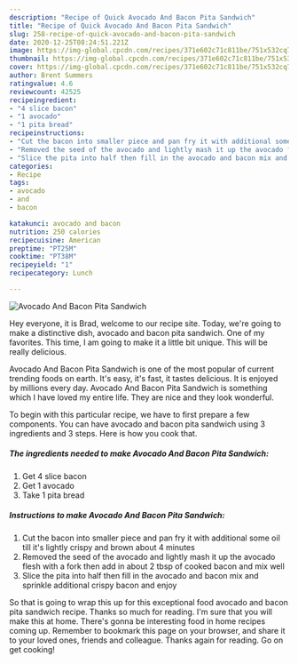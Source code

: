 ```yaml
---
description: "Recipe of Quick Avocado And Bacon Pita Sandwich"
title: "Recipe of Quick Avocado And Bacon Pita Sandwich"
slug: 258-recipe-of-quick-avocado-and-bacon-pita-sandwich
date: 2020-12-25T08:24:51.221Z
image: https://img-global.cpcdn.com/recipes/371e602c71c811be/751x532cq70/avocado-and-bacon-pita-sandwich-recipe-main-photo.jpg
thumbnail: https://img-global.cpcdn.com/recipes/371e602c71c811be/751x532cq70/avocado-and-bacon-pita-sandwich-recipe-main-photo.jpg
cover: https://img-global.cpcdn.com/recipes/371e602c71c811be/751x532cq70/avocado-and-bacon-pita-sandwich-recipe-main-photo.jpg
author: Brent Summers
ratingvalue: 4.6
reviewcount: 42525
recipeingredient:
- "4 slice bacon"
- "1 avocado"
- "1 pita bread"
recipeinstructions:
- "Cut the bacon into smaller piece and pan fry it with additional some oil till it&#39;s lightly crispy and brown about 4 minutes"
- "Removed the seed of the avocado and lightly mash it up the avocado flesh with a fork then add in about 2 tbsp of cooked bacon and mix well"
- "Slice the pita into half then fill in the avocado and bacon mix and sprinkle additional crispy bacon and enjoy"
categories:
- Recipe
tags:
- avocado
- and
- bacon

katakunci: avocado and bacon 
nutrition: 250 calories
recipecuisine: American
preptime: "PT25M"
cooktime: "PT38M"
recipeyield: "1"
recipecategory: Lunch

---
```



![Avocado And Bacon Pita Sandwich](https://img-global.cpcdn.com/recipes/371e602c71c811be/751x532cq70/avocado-and-bacon-pita-sandwich-recipe-main-photo.jpg)

Hey everyone, it is Brad, welcome to our recipe site. Today, we're going to make a distinctive dish, avocado and bacon pita sandwich. One of my favorites. This time, I am going to make it a little bit unique. This will be really delicious.

Avocado And Bacon Pita Sandwich is one of the most popular of current trending foods on earth. It's easy, it's fast, it tastes delicious. It is enjoyed by millions every day. Avocado And Bacon Pita Sandwich is something which I have loved my entire life. They are nice and they look wonderful.




To begin with this particular recipe, we have to first prepare a few components. You can have avocado and bacon pita sandwich using 3 ingredients and 3 steps. Here is how you cook that.

<!--inarticleads1-->

##### The ingredients needed to make Avocado And Bacon Pita Sandwich:

1. Get 4 slice bacon
1. Get 1 avocado
1. Take 1 pita bread




<!--inarticleads2-->

##### Instructions to make Avocado And Bacon Pita Sandwich:

1. Cut the bacon into smaller piece and pan fry it with additional some oil till it&#39;s lightly crispy and brown about 4 minutes
1. Removed the seed of the avocado and lightly mash it up the avocado flesh with a fork then add in about 2 tbsp of cooked bacon and mix well
1. Slice the pita into half then fill in the avocado and bacon mix and sprinkle additional crispy bacon and enjoy




So that is going to wrap this up for this exceptional food avocado and bacon pita sandwich recipe. Thanks so much for reading. I'm sure that you will make this at home. There's gonna be interesting food in home recipes coming up. Remember to bookmark this page on your browser, and share it to your loved ones, friends and colleague. Thanks again for reading. Go on get cooking!
